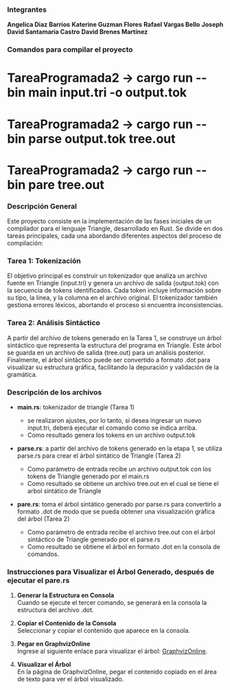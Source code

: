### Integrantes

**Angelica Diaz Barrios**
**Katerine Guzman Flores**
**Rafael Vargas Bello**
**Joseph David Santamaria Castro**
**David Brenes Martínez**



### Comandos para compilar el proyecto

# TareaProgramada2 -> cargo run --bin main input.tri -o output.tok
# TareaProgramada2 -> cargo run --bin parse output.tok tree.out
# TareaProgramada2 -> cargo run --bin pare tree.out

### Descripción General
Este proyecto consiste en la implementación de las fases iniciales de un compilador para el lenguaje Triangle, desarrollado en Rust. Se divide en dos tareas principales, cada una abordando diferentes aspectos del proceso de compilación:

### Tarea 1: Tokenización

El objetivo principal es construir un tokenizador que analiza un archivo fuente en Triangle (input.tri) y genera un archivo de salida (output.tok) con la secuencia de tokens identificados.
Cada token incluye información sobre su tipo, la línea, y la columna en el archivo original.
El tokenizador también gestiona errores léxicos, abortando el proceso si encuentra inconsistencias.

### Tarea 2: Análisis Sintáctico
A partir del archivo de tokens generado en la Tarea 1, se construye un árbol sintáctico que representa la estructura del programa en Triangle.
Este árbol se guarda en un archivo de salida (tree.out) para un análisis posterior.
Finalmente, el árbol sintáctico puede ser convertido a formato .dot para visualizar su estructura gráfica, facilitando la depuración y validación de la gramática.

### Descripción de los archivos

- **main.rs**: tokenizador de triangle (Tarea 1)
    - se realizaron ajustes, por lo tanto, si desea ingresar un nuevo input.tri, deberá ejecutar el comando como se indica arriba. 
    - Como resultado genera los tokens en un archivo output.tok

- **parse.rs**: a partir del archivo de tokens generado en la etapa 1, se utiliza parse.rs para crear el árbol sintático de Triangle (Tarea 2)
    - Como parámetro de entrada recibe un archivo output.tok con los tokens de Triangle generado por el main.rs 
    - Como resultado se obtiene un archivo tree.out en el cual se tiene el arbol sintático de Triangle 

- **pare.rs**: toma el árbol sintático generado por parse.rs para convertirlo a formato .dot de modo que se pueda obtener una visualización gráfica del árbol (Tarea 2)
    - Como parámetro de entrada recibe el archivo tree.out con el árbol sintáctico de Triangle generado por el parse.rs
    - Como resultado se obtiene el árbol en formato .dot en la consola de comandos.




### Instrucciones para Visualizar el Árbol Generado, después de ejecutar el pare.rs

1. **Generar la Estructura en Consola**  
   Cuando se ejecute el tercer comando, se generará en la consola la estructura del archivo .dot.

2. **Copiar el Contenido de la Consola**  
   Seleccionar y copiar el contenido que aparece en la consola.

3. **Pegar en GraphvizOnline**  
   Ingrese al siguiente enlace para visualizar el árbol: [GraphvizOnline](https://dreampuf.github.io/GraphvizOnline/).

4. **Visualizar el Árbol**  
   En la página de GraphvizOnline, pegar el contenido copiado en el área de texto para ver el árbol visualizado.


